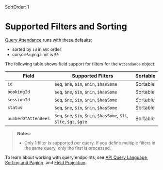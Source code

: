 SortOrder: 1
# Supported Filters and Sorting


[Query Attendance](https://dev.wix.com/api/rest/wix-bookings/attendance/query-attendance) runs with these defaults:

+ sorted by `id` in `ASC` order
+ cursorPaging.limit is `50`

The following table shows field support for filters for the `Attendance` object:


| Field             | Supported Filters                                                     | Sortable  |
|-------------------|-----------------------------------------------------------------------| --------- |
| `id`                | `$eq`, `$ne`, `$in`, `$nin`, `$hasSome`                               | Sortable |
| `bookingId`         | `$eq`, `$ne`, `$in`, `$nin`, `$hasSome`                               | Sortable |
| `sessionId`         | `$eq`, `$ne`, `$in`, `$nin`, `$hasSome`                               | Sortable |
| `status`            | `$eq`, `$ne`, `$in`, `$nin`, `$hasSome`                               | Sortable |
| `numberOfAttendees` | `$eq`, `$ne`, `$in`, `$nin`, `$hasSome`, `$lt`, `$lte`, `$gt`, `$gte` | Sortable |


> **Notes:**
> + Only 1 filter is supported per query. If you define multiple filters in the same query, only the first is processed.



To learn about working with query endpoints, see
[API Query Language](https://dev.wix.com/api/rest/getting-started/api-query-language),
[Sorting and Paging](https://dev.wix.com/api/rest/getting-started/sorting-and-paging),
and [Field Projection](https://dev.wix.com/api/rest/getting-started/field-projection).